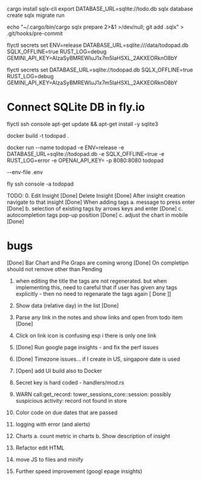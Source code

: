 cargo install sqlx-cli
export DATABASE_URL=sqlite://todo.db
sqlx database create
sqlx migrate run

echo "~/.cargo/bin/cargo sqlx prepare 2>&1 >/dev/null; git add .sqlx" > .git/hooks/pre-commit

flyctl secrets set ENV=release DATABASE_URL=sqlite:///data/todopad.db SQLX_OFFLINE=true RUST_LOG=debug GEMINI_API_KEY=AIzaSyBMREWluJ1x7m5IaHSXL_2AKXEORknO8bY

flyctl secrets set DATABASE_URL=sqlite://todopad.db SQLX_OFFLINE=true RUST_LOG=debug GEMINI_API_KEY=AIzaSyBMREWluJ1x7m5IaHSXL_2AKXEORknO8bY


# Connect SQLite DB in fly.io
flyctl ssh console
apt-get update && apt-get install -y sqlite3

docker build -t todopad .

docker run --name todopad -e ENV=release -e DATABASE_URL=sqlite://todopad.db -e SQLX_OFFLINE=true -e RUST_LOG=error -e OPENAI_API_KEY=<key> -p 8080:8080 todopad


--env-file .env

fly ssh console -a todopad  


TODO:
0. Edit Insight [Done]
    Delete Insight [Done]
    After insight creation navigate to that insight [Done]
    When adding tags 
    a. message to press enter [Done]
    b. selection of existing tags by arrows keys and enter [Done]
    c. autocompletion tags pop-up position [Done]
    c. adjust the chart in mobile [Done]


bugs
====
[Done] Bar Chart and Pie Graps are coming wrong
[Done] On completipn should not remove other than Pending

1. when editing the title the tags are not regenerated. but when implementing this, need to careful
that if user has given any tags explicitly - then no need to regenarate the tags again
[ Done ]]

2. Show data (relative day) in the list
[Done]

3. Parse any link in the notes and show links and open from todo item [Done] 

4. Click on link icon is confusing esp i there is only one link

5. [Done] Run google page insights - and fix the perf issues

6. [Done] Timezone issues... if I create in US, singapore date is used

7. [Open] add UI build also to Docker

7. Secret key is hard coded - handlers/mod.rs

8. WARN call:get_record: tower_sessions_core::session: possibly suspicious activity: record not found in store

9. Color code on due dates that are passed

10. logging with error (and alerts)

11. Charts
    a. count metric in charts
    b. Show description of insight

12. Refactor edit HTML

13. move JS to files and minify

14. Further speed improvement (googl epage insights)


